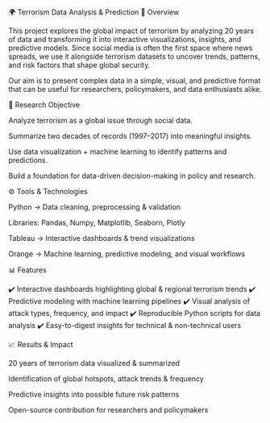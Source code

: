 🌍 Terrorism Data Analysis & Prediction
📌 Overview

This project explores the global impact of terrorism by analyzing 20 years of data and transforming it into interactive visualizations, insights, and predictive models. Since social media is often the first space where news spreads, we use it alongside terrorism datasets to uncover trends, patterns, and risk factors that shape global security.

Our aim is to present complex data in a simple, visual, and predictive format that can be useful for researchers, policymakers, and data enthusiasts alike.

🎯 Research Objective

Analyze terrorism as a global issue through social data.

Summarize two decades of records (1997–2017) into meaningful insights.

Use data visualization + machine learning to identify patterns and predictions.

Build a foundation for data-driven decision-making in policy and research.

⚙️ Tools & Technologies

Python → Data cleaning, preprocessing & validation

Libraries: Pandas, Numpy, Matplotlib, Seaborn, Plotly

Tableau → Interactive dashboards & trend visualizations

Orange → Machine learning, predictive modeling, and visual workflows

📊 Features

✔️ Interactive dashboards highlighting global & regional terrorism trends
✔️ Predictive modeling with machine learning pipelines
✔️ Visual analysis of attack types, frequency, and impact
✔️ Reproducible Python scripts for data analysis
✔️ Easy-to-digest insights for technical & non-technical users

📈 Results & Impact

20 years of terrorism data visualized & summarized

Identification of global hotspots, attack trends & frequency

Predictive insights into possible future risk patterns

Open-source contribution for researchers and policymakers
